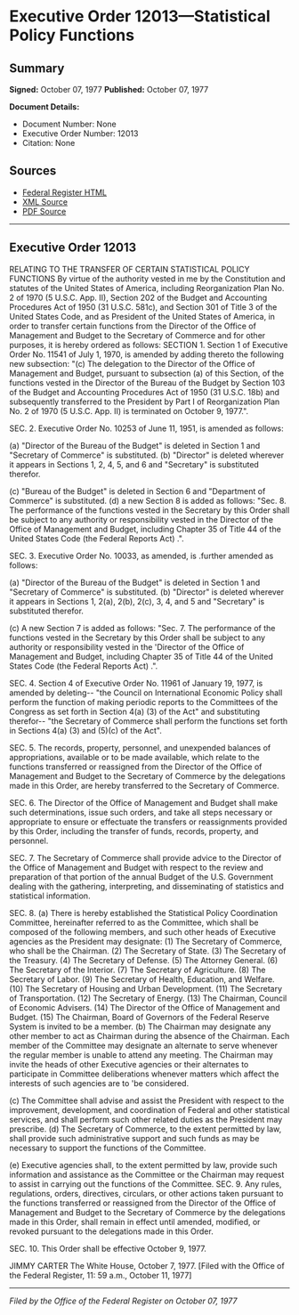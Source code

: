 # Executive Order 12013—Statistical Policy Functions

## Summary

**Signed:** October 07, 1977
**Published:** October 07, 1977

**Document Details:**
- Document Number: None
- Executive Order Number: 12013
- Citation: None

## Sources
- [Federal Register HTML](https://www.presidency.ucsb.edu/documents/executive-order-12013-statistical-policy-functions)
- [XML Source](None)
- [PDF Source](None)

---

## Executive Order 12013

RELATING TO THE TRANSFER OF CERTAIN STATISTICAL POLICY FUNCTIONS
By virtue of the authority vested in me by the Constitution and statutes of the United States of America, including Reorganization Plan No. 2 of 1970 (5 U.S.C. App. II), Section 202 of the Budget and Accounting Procedures Act of 1950 (31 U.S.C. 581c), and Section 301 of Title 3 of the United States Code, and as President of the United States of America, in order to transfer certain functions from the Director of the Office of Management and Budget to the Secretary of Commerce and for other purposes, it is hereby ordered as follows:
SECTION 1. Section 1 of Executive Order No. 11541 of July 1, 1970, is amended by adding thereto the following new subsection:
"(c) The delegation to the Director of the Office of Management and Budget, pursuant to subsection (a) of this Section, of the functions vested in the Director of the Bureau of the Budget by Section 103 of the Budget and Accounting Procedures Act of 1950 (31 U.S.C. 18b) and subsequently transferred to the President by Part I of Reorganization Plan No. 2 of 1970 (5 U.S.C. App. II) is terminated on October 9, 1977.".

SEC. 2. Executive Order No. 10253 of June 11, 1951, is amended as follows:

(a) "Director of the Bureau of the Budget" is deleted in Section 1 and "Secretary of Commerce" is substituted.
(b) "Director" is deleted wherever it appears in Sections 1, 2, 4, 5, and 6 and "Secretary" is substituted therefor.

(c) "Bureau of the Budget" is deleted in Section 6 and "Department of Commerce" is substituted.
(d) a new Section 8 is added as follows:
"Sec. 8. The performance of the functions vested in the Secretary by this Order shall be subject to any authority or responsibility vested in the Director of the Office of Management and Budget, including Chapter 35 of Title 44 of the United States Code (the Federal Reports Act) .".

SEC. 3. Executive Order No. 10033, as amended, is .further amended as follows:

(a) "Director of the Bureau of the Budget" is deleted in Section 1 and "Secretary of Commerce" is substituted.
(b) "Director" is deleted wherever it appears in Sections 1, 2(a), 2(b), 2(c), 3, 4, and 5 and "Secretary" is substituted therefor.

(c) A new Section 7 is added as follows:
"Sec. 7. The performance of the functions vested in the Secretary by this Order shall be subject to any authority or responsibility vested in the 'Director of the Office of Management and Budget, including Chapter 35 of Title 44 of the United States Code (the Federal Reports Act) .".

SEC. 4. Section 4 of Executive Order No. 11961 of January 19, 1977, is amended by deleting--
"the Council on International Economic Policy shall perform the function of making periodic reports to the Committees of the Congress as set forth in Section 4(a) (3) of the Act" and substituting therefor--
"the Secretary of Commerce shall perform the functions set forth in Sections 4(a) (3) and (5)(c) of the Act".

SEC. 5. The records, property, personnel, and unexpended balances of appropriations, available or to be made available, which relate to the functions transferred or reassigned from the Director of the Office of Management and Budget to the Secretary of Commerce by the delegations made in this Order, are hereby transferred to the Secretary of Commerce.

SEC. 6. The Director of the Office of Management and Budget shall make such determinations, issue such orders, and take all steps necessary or appropriate to ensure or effectuate the transfers or reassignments provided by this Order, including the transfer of funds, records, property, and personnel.

SEC. 7. The Secretary of Commerce shall provide advice to the Director of the Office of Management and Budget with respect to the review and preparation of that portion of the annual Budget of the U.S. Government dealing with the gathering, interpreting, and disseminating of statistics and statistical information.

SEC. 8. (a) There is hereby established the Statistical Policy Coordination Committee, hereinafter referred to as the Committee, which shall be composed of the following members, and such other heads of Executive agencies as the President may designate:
    (1) The Secretary of Commerce, who shall be the Chairman.
    (2) The Secretary of State.
    (3) The Secretary of the Treasury.
    (4) The Secretary of Defense.
    (5) The Attorney General.
    (6) The Secretary of the Interior.
    (7) The Secretary of Agriculture.
    (8) The Secretary of Labor.
    (9) The Secretary of Health, Education, and Welfare.
    (10) The Secretary of Housing and Urban Development.
    (11) The Secretary of Transportation.
    (12) The Secretary of Energy.
    (13) The Chairman, Council of Economic Advisers.
    (14) The Director of the Office of Management and Budget.
    (15) The Chairman, Board of Governors of the Federal Reserve System is invited to be a member.
(b) The Chairman may designate any other member to act as Chairman during the absence of the Chairman. Each member of the Committee may designate an alternate to serve whenever the regular member is unable to attend any meeting. The Chairman may invite the heads of other Executive agencies or their alternates to participate in Committee deliberations whenever matters which affect the interests of such agencies are to 'be considered.

(c) The Committee shall advise and assist the President with respect to the improvement, development, and coordination of Federal and other statistical services, and shall perform such other related duties as the President may prescribe.
(d) The Secretary of Commerce, to the extent permitted by law, shall provide such administrative support and such funds as may be necessary to support the functions of the Committee.

(e) Executive agencies shall, to the extent permitted by law, provide such information and assistance as the Committee or the Chairman may request to assist in carrying out the functions of the Committee.
SEC. 9. Any rules, regulations, orders, directives, circulars, or other actions taken pursuant to the functions transferred or reassigned from the Director of the Office of Management and Budget to the Secretary of Commerce by the delegations made in this Order, shall remain in effect until amended, modified, or revoked pursuant to the delegations made in this Order.

SEC. 10. This Order shall be effective October 9, 1977.

JIMMY CARTER
The White House,
October 7, 1977.
[Filed with the Office of the Federal Register, 11: 59 a.m., October 11, 1977]

---

*Filed by the Office of the Federal Register on October 07, 1977*
